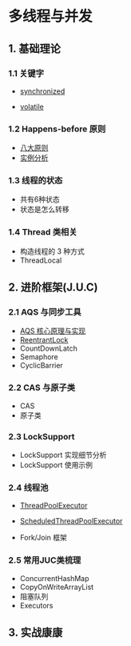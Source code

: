 # 多线程与并发
## 1. 基础理论

### 1.1 关键字

* [synchronized](./base/synchronized.md)

* [volatile](./base/volatile.md)

### 1.2 Happens-before 原则
* [八大原则](./base/happensbefore.md#八大原则)
* [实例分析]()

### 1.3 线程的状态

* 共有6种状态
* 状态是怎么转移

### 1.4 Thread 类相关

* 构造线程的 3 种方式
* ThreadLocal

## 2. 进阶框架(J.U.C)

### 2.1 AQS 与同步工具

* [AQS 核心原理与实现](./advance/aqs.md)
* [ReentrantLock](./advance/reentrantlock.md)
* CountDownLatch
* Semaphore
* CyclicBarrier

### 2.2 CAS 与原子类
* CAS
* 原子类

### 2.3 LockSupport
* LockSupport 实现细节分析
* LockSupport 使用示例

### 2.4 线程池

* [ThreadPoolExecutor](./advance/threadpool.md)
* [ScheduledThreadPoolExecutor](./advance/threadpool.md)

* Fork/Join 框架

### 2.5 常用JUC类梳理
* ConcurrentHashMap
* CopyOnWriteArrayList
* 阻塞队列
* Executors

## 3. 实战康康
